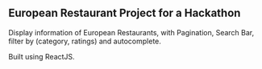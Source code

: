 ## European Restaurant Project for a Hackathon

Display information of European Restaurants, with Pagination, Search Bar, filter by (category, ratings) and autocomplete.

Built using ReactJS.
